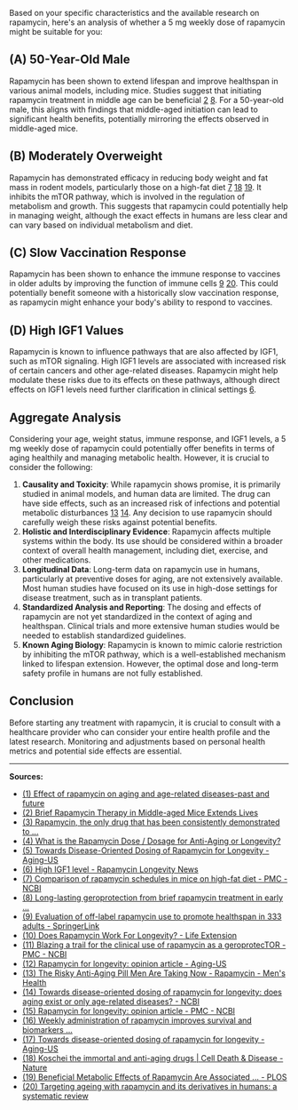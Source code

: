 Based on your specific characteristics and the available research on rapamycin, here's an analysis of whether a 5 mg weekly dose of rapamycin might be suitable for you:

(A) 50-Year-Old Male
--------------------

Rapamycin has been shown to extend lifespan and improve healthspan in various animal models, including mice. Studies suggest that initiating rapamycin treatment in middle age can be beneficial [2](https://give.uwmedicine.org/stories/brief-rapamycin-therapy-middle-aged-mice-extends-lives/) [8](https://www.nature.com/articles/s43587-022-00278-w). For a 50-year-old male, this aligns with findings that middle-aged initiation can lead to significant health benefits, potentially mirroring the effects observed in middle-aged mice.

(B) Moderately Overweight
-------------------------

Rapamycin has demonstrated efficacy in reducing body weight and fat mass in rodent models, particularly those on a high-fat diet [7](https://www.ncbi.nlm.nih.gov/pmc/articles/PMC4614913/) [18](https://www.nature.com/articles/cddis2014520) [19](https://journals.plos.org/plosone/article?id=10.1371%2Fjournal.pone.0092684). It inhibits the mTOR pathway, which is involved in the regulation of metabolism and growth. This suggests that rapamycin could potentially help in managing weight, although the exact effects in humans are less clear and can vary based on individual metabolism and diet.

(C) Slow Vaccination Response
-----------------------------

Rapamycin has been shown to enhance the immune response to vaccines in older adults by improving the function of immune cells [9](https://link.springer.com/article/10.1007/s11357-023-00818-1) [20](https://www.thelancet.com/journals/lanhl/article/PIIS2666-7568%2823%2900258-1/fulltext). This could potentially benefit someone with a historically slow vaccination response, as rapamycin might enhance your body's ability to respond to vaccines.

(D) High IGF1 Values
--------------------

Rapamycin is known to influence pathways that are also affected by IGF1, such as mTOR signaling. High IGF1 levels are associated with increased risk of certain cancers and other age-related diseases. Rapamycin might help modulate these risks due to its effects on these pathways, although direct effects on IGF1 levels need further clarification in clinical settings [6](https://www.rapamycin.news/t/high-igf1-level/938).

Aggregate Analysis
------------------

Considering your age, weight status, immune response, and IGF1 levels, a 5 mg weekly dose of rapamycin could potentially offer benefits in terms of aging healthily and managing metabolic health. However, it is crucial to consider the following:

1.  **Causality and Toxicity**: While rapamycin shows promise, it is primarily studied in animal models, and human data are limited. The drug can have side effects, such as an increased risk of infections and potential metabolic disturbances [13](https://www.menshealth.com/health/a28440858/anti-aging-rapamycin/) [14](https://www.ncbi.nlm.nih.gov/pmc/articles/PMC10415559/). Any decision to use rapamycin should carefully weigh these risks against potential benefits.
2.  **Holistic and Interdisciplinary Evidence**: Rapamycin affects multiple systems within the body. Its use should be considered within a broader context of overall health management, including diet, exercise, and other medications.
3.  **Longitudinal Data**: Long-term data on rapamycin use in humans, particularly at preventive doses for aging, are not extensively available. Most human studies have focused on its use in high-dose settings for disease treatment, such as in transplant patients.
4.  **Standardized Analysis and Reporting**: The dosing and effects of rapamycin are not yet standardized in the context of aging and healthspan. Clinical trials and more extensive human studies would be needed to establish standardized guidelines.
5.  **Known Aging Biology**: Rapamycin is known to mimic calorie restriction by inhibiting the mTOR pathway, which is a well-established mechanism linked to lifespan extension. However, the optimal dose and long-term safety profile in humans are not fully established.

Conclusion
----------

Before starting any treatment with rapamycin, it is crucial to consult with a healthcare provider who can consider your entire health profile and the latest research. Monitoring and adjustments based on personal health metrics and potential side effects are essential.

---
**Sources:**
- [(1) Effect of rapamycin on aging and age-related diseases-past and future](https://pubmed.ncbi.nlm.nih.gov/33037985/)
- [(2) Brief Rapamycin Therapy in Middle-aged Mice Extends Lives](https://give.uwmedicine.org/stories/brief-rapamycin-therapy-middle-aged-mice-extends-lives/)
- [(3) Rapamycin, the only drug that has been consistently demonstrated to ...](https://www.sciencedirect.com/science/article/pii/S0531556523000876)
- [(4) What is the Rapamycin Dose / Dosage for Anti-Aging or Longevity?](https://www.rapamycin.news/t/what-is-the-rapamycin-dose-dosage-for-anti-aging-or-longevity/102)
- [(5) Towards Disease-Oriented Dosing of Rapamycin for Longevity - Aging-US](https://www.aging-us.com/news-room/Towards-Disease-Oriented-Dosing-of-Rapamycin-for-Longevity)
- [(6) High IGF1 level - Rapamycin Longevity News](https://www.rapamycin.news/t/high-igf1-level/938)
- [(7) Comparison of rapamycin schedules in mice on high-fat diet - PMC - NCBI](https://www.ncbi.nlm.nih.gov/pmc/articles/PMC4614913/)
- [(8) Long-lasting geroprotection from brief rapamycin treatment in early ...](https://www.nature.com/articles/s43587-022-00278-w)
- [(9) Evaluation of off-label rapamycin use to promote healthspan in 333 adults - SpringerLink](https://link.springer.com/article/10.1007/s11357-023-00818-1)
- [(10) Does Rapamycin Work For Longevity? - Life Extension](https://www.lifeextension.com/magazine/2022/6/rapamycin)
- [(11) Blazing a trail for the clinical use of rapamycin as a geroprotecTOR - PMC - NCBI](https://www.ncbi.nlm.nih.gov/pmc/articles/PMC10643772/)
- [(12) Rapamycin for longevity: opinion article - Aging-US](https://www.aging-us.com/article/102355/text)
- [(13) The Risky Anti-Aging Pill Men Are Taking Now - Rapamycin - Men's Health](https://www.menshealth.com/health/a28440858/anti-aging-rapamycin/)
- [(14) Towards disease-oriented dosing of rapamycin for longevity: does aging exist or only age-related diseases? - NCBI](https://www.ncbi.nlm.nih.gov/pmc/articles/PMC10415559/)
- [(15) Rapamycin for longevity: opinion article - PMC - NCBI](https://www.ncbi.nlm.nih.gov/pmc/articles/PMC6814615/)
- [(16) Weekly administration of rapamycin improves survival and biomarkers ...](https://www.ncbi.nlm.nih.gov/pmc/articles/PMC4326934/)
- [(17) Towards disease-oriented dosing of rapamycin for longevity - Aging-US](https://www.aging-us.com/article/204920/text)
- [(18) Koschei the immortal and anti-aging drugs | Cell Death & Disease - Nature](https://www.nature.com/articles/cddis2014520)
- [(19) Beneficial Metabolic Effects of Rapamycin Are Associated ... - PLOS](https://journals.plos.org/plosone/article?id=10.1371%2Fjournal.pone.0092684)
- [(20) Targeting ageing with rapamycin and its derivatives in humans: a systematic review](https://www.thelancet.com/journals/lanhl/article/PIIS2666-7568%2823%2900258-1/fulltext)

